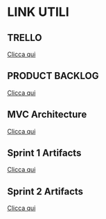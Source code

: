 <h1> LINK UTILI </h1>
<h2> TRELLO </h2>
<a href="https://trello.com/b/F5OvQspk/softwareengineeringgruppo05-2023"> Clicca qui </a>

<h2> PRODUCT BACKLOG </h2>
<a href="https://docs.google.com/document/d/1dlgxWKku_eJ2IDj9XRODbV1maa5C4Jp7JgzGoHOcC1A/edit"> Clicca qui </a>

<h2> MVC Architecture </h2>
<a href="https://app.diagrams.net/#G1UeC46iDoGurn9bNiGf2l6hHBc304eNBe"> Clicca qui </a>

<h2>Sprint 1 Artifacts</h2>
<a href="https://docs.google.com/document/d/1G1Uwg8tHWgXUBMuiGjng8JWZdNYu5vcKQSUfuCtbQAs/edit?usp=sharing"> Clicca qui </a>

<h2>Sprint 2 Artifacts</h2>
<a href="https://docs.google.com/document/d/1qLlWgub3hV3cR61AEgt1Xu6WZ1W4jJP0yyvUI-O11kI/edit?usp=sharing"> Clicca qui </a>
